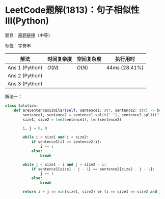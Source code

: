 # LeetCode题解(1813)：句子相似性III(Python)

题目：[原题链接](https://leetcode-cn.com/problems/sentence-similarity-iii/)（中等）

标签：字符串

| 解法           | 时间复杂度 | 空间复杂度 | 执行用时      |
| -------------- | ---------- | ---------- | ------------- |
| Ans 1 (Python) | $O(N)$     | $O(N)$     | 44ms (28.41%) |
| Ans 2 (Python) |            |            |               |
| Ans 3 (Python) |            |            |               |

解法一：

```python
class Solution:
    def areSentencesSimilar(self, sentence1: str, sentence2: str) -> bool:
        sentence1, sentence2 = sentence1.split(" "), sentence2.split(" ")
        size1, size2 = len(sentence1), len(sentence2)

        i, j = 0, 0

        while i < size1 and i < size2:
            if sentence1[i] == sentence2[i]:
                i += 1
            else:
                break

        while j < size1 - i and j < size2 - i:
            if sentence1[size1 - j - 1] == sentence2[size2 - j - 1]:
                j += 1
            else:
                break

        return i + j == min(size1, size2) or (i == size1 == size2 and j == 0)
```

